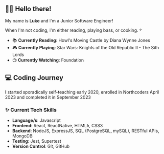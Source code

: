 ## 👋🏼 Hello there!

My name is **Luke** and I'm a Junior Software Engineer!

When I'm not coding, I'm either reading, playing bass, or cooking. 	𝄢

- 📚 **Currently Reading**: Howl's Moving Castle by Diana Wynne Jones
- 🎮 **Currently Playing**: Star Wars: Knights of the Old Republic II - The Sith Lords
- 📺 **Currently Watching**: Foundation

## 💻 Coding Journey

I started sporadically self-teaching early 2020, enrolled in Northcoders April 2023 and completed it in September 2023

### ✨ Current Tech Skills

- **Language/s**: Javascript
- **Frontend**: React, ReactNative, HTML5, CSS3
- **Backend**: NodeJS, ExpressJS, SQL (PostgreSQL, mySQL), RESTful APIs, MongoDB
- **Testing**: Jest, Supertest
- **Version Control**: Git, GitHub

<!--
**lukepeteers/lukepeteers** is a ✨ _special_ ✨ repository because its `README.md` (this file) appears on your GitHub profile.

Here are some ideas to get you started:

- 🔭 I’m currently working on ...
- 🌱 I’m currently learning ...
- 👯 I’m looking to collaborate on ...
- 🤔 I’m looking for help with ...
- 💬 Ask me about ...
- 📫 How to reach me: ...
- 😄 Pronouns: ...
- ⚡ Fun fact: ...
-->
